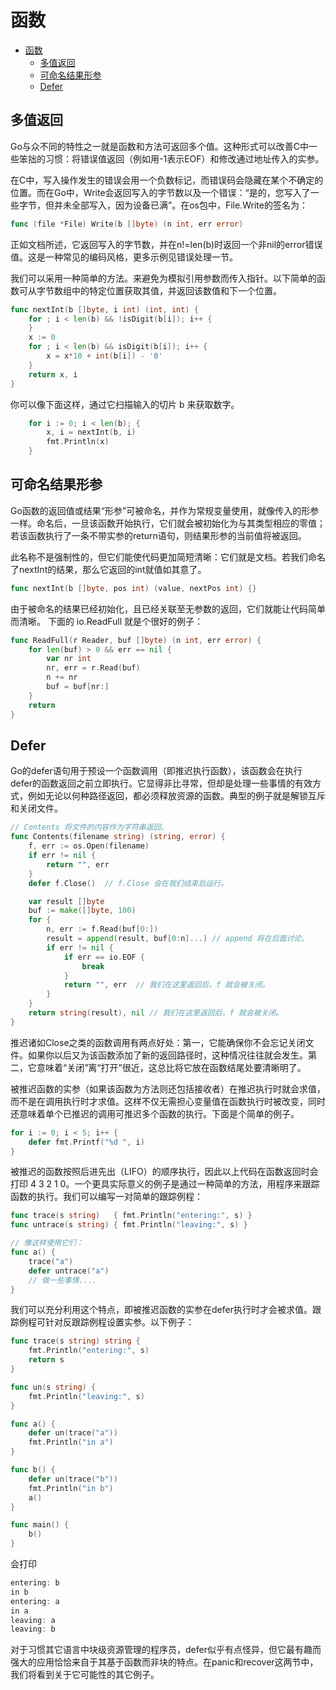 # 函数

<!-- @import "[TOC]" {cmd="toc" depthFrom=1 depthTo=6 orderedList=false} -->

<!-- code_chunk_output -->

* [函数](#函数)
	* [多值返回](#多值返回)
	* [可命名结果形参](#可命名结果形参)
	* [Defer](#defer)

<!-- /code_chunk_output -->

## 多值返回

Go与众不同的特性之一就是函数和方法可返回多个值。这种形式可以改善C中一些笨拙的习惯：将错误值返回（例如用-1表示EOF）和修改通过地址传入的实参。

在C中，写入操作发生的错误会用一个负数标记，而错误码会隐藏在某个不确定的位置。而在Go中，Write会返回写入的字节数以及一个错误：“是的，您写入了一些字节，但并未全部写入，因为设备已满”。在os包中，File.Write的签名为：

```go
func (file *File) Write(b []byte) (n int, err error)
```

正如文档所述，它返回写入的字节数，并在n!=len(b)时返回一个非nil的error错误值。这是一种常见的编码风格，更多示例见错误处理一节。

我们可以采用一种简单的方法。来避免为模拟引用参数而传入指针。以下简单的函数可从字节数组中的特定位置获取其值，并返回该数值和下一个位置。

```go
func nextInt(b []byte, i int) (int, int) {
    for ; i < len(b) && !isDigit(b[i]); i++ {
	}
	x := 0
	for ; i < len(b) && isDigit(b[i]); i++ {
		x = x*10 + int(b[i]) - '0'
	}
	return x, i
}
```

你可以像下面这样，通过它扫描输入的切片 b 来获取数字。

```go
	for i := 0; i < len(b); {
		x, i = nextInt(b, i)
		fmt.Println(x)
    }
```

## 可命名结果形参

Go函数的返回值或结果“形参”可被命名，并作为常规变量使用，就像传入的形参一样。命名后，一旦该函数开始执行，它们就会被初始化为与其类型相应的零值；若该函数执行了一条不带实参的return语句，则结果形参的当前值将被返回。

此名称不是强制性的，但它们能使代码更加简短清晰：它们就是文档。若我们命名了nextInt的结果，那么它返回的int就值如其意了。

```go
func nextInt(b []byte, pos int) (value, nextPos int) {}
```

由于被命名的结果已经初始化，且已经关联至无参数的返回，它们就能让代码简单而清晰。 下面的 io.ReadFull 就是个很好的例子：

```go
func ReadFull(r Reader, buf []byte) (n int, err error) {
	for len(buf) > 0 && err == nil {
		var nr int
		nr, err = r.Read(buf)
		n += nr
		buf = buf[nr:]
	}
	return
}
```

## Defer

Go的defer语句用于预设一个函数调用（即推迟执行函数），该函数会在执行 defer的函数返回之前立即执行。它显得非比寻常，但却是处理一些事情的有效方式，例如无论以何种路径返回，都必须释放资源的函数。典型的例子就是解锁互斥和关闭文件。

```go
// Contents 将文件的内容作为字符串返回。
func Contents(filename string) (string, error) {
	f, err := os.Open(filename)
	if err != nil {
		return "", err
	}
	defer f.Close()  // f.Close 会在我们结束后运行。

	var result []byte
	buf := make([]byte, 100)
	for {
		n, err := f.Read(buf[0:])
		result = append(result, buf[0:n]...) // append 将在后面讨论。
		if err != nil {
			if err == io.EOF {
				break
			}
			return "", err  // 我们在这里返回后，f 就会被关闭。
		}
	}
	return string(result), nil // 我们在这里返回后，f 就会被关闭。
}
```

推迟诸如Close之类的函数调用有两点好处：第一，它能确保你不会忘记关闭文件。如果你以后又为该函数添加了新的返回路径时，这种情况往往就会发生。第二，它意味着“关闭”离“打开”很近，这总比将它放在函数结尾处要清晰明了。

被推迟函数的实参（如果该函数为方法则还包括接收者）在推迟执行时就会求值，而不是在调用执行时才求值。这样不仅无需担心变量值在函数执行时被改变，同时还意味着单个已推迟的调用可推迟多个函数的执行。下面是个简单的例子。

```go
for i := 0; i < 5; i++ {
	defer fmt.Printf("%d ", i)
}
```

被推迟的函数按照后进先出（LIFO）的顺序执行，因此以上代码在函数返回时会打印 4 3 2 1 0。一个更具实际意义的例子是通过一种简单的方法，用程序来跟踪函数的执行。我们可以编写一对简单的跟踪例程：

```go
func trace(s string)   { fmt.Println("entering:", s) }
func untrace(s string) { fmt.Println("leaving:", s) }

// 像这样使用它们：
func a() {
	trace("a")
	defer untrace("a")
	// 做一些事情....
}
```

我们可以充分利用这个特点，即被推迟函数的实参在defer执行时才会被求值。跟踪例程可针对反跟踪例程设置实参。以下例子：

```go
func trace(s string) string {
	fmt.Println("entering:", s)
	return s
}

func un(s string) {
	fmt.Println("leaving:", s)
}

func a() {
	defer un(trace("a"))
	fmt.Println("in a")
}

func b() {
	defer un(trace("b"))
	fmt.Println("in b")
	a()
}

func main() {
	b()
}
```

会打印

```go
entering: b
in b
entering: a
in a
leaving: a
leaving: b
```

对于习惯其它语言中块级资源管理的程序员，defer似乎有点怪异，但它最有趣而强大的应用恰恰来自于其基于函数而非块的特点。在panic和recover这两节中，我们将看到关于它可能性的其它例子。